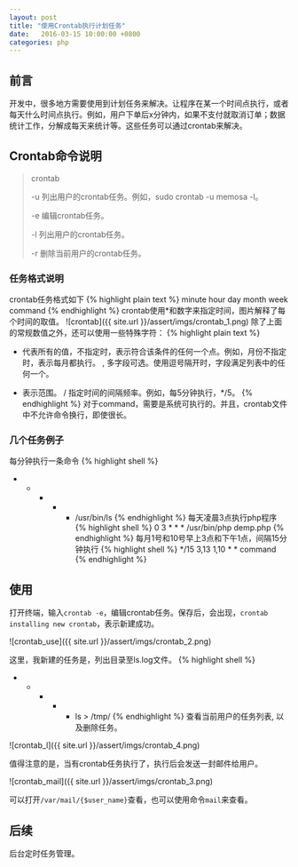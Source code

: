 ```yaml
---
layout: post
title: "使用Crontab执行计划任务"
date:   2016-03-15 10:00:00 +0800
categories: php
---
```

## 前言
开发中，很多地方需要使用到计划任务来解决。让程序在某一个时间点执行，或者每天什么时间点执行。例如，用户下单后x分钟内，如果不支付就取消订单；数据统计工作，分解成每天来统计等。这些任务可以通过crontab来解决。

## Crontab命令说明
> crontab
>
> -u 列出用户的crontab任务。例如，sudo crontab -u memosa -l。
>
> -e 编辑crontab任务。
>
> -l 列出用户的crontab任务。
>
> -r 删除当前用户的crontab任务。

### 任务格式说明
crontab任务格式如下
{% highlight plain text %}
minute   hour   day   month   week   command
{% endhighlight %}
crontab使用*和数字来指定时间，图片解释了每个时间的取值。
![crontab]({{ site.url }}/assert/imgs/crontab_1.png)
除了上面的常规数值之外，还可以使用一些特殊字符：
{% highlight plain text %}
*  代表所有的值，不指定时，表示符合该条件的任何一个点。例如，月份不指定时，表示每月都执行。
,  多字段可选。使用逗号隔开时，字段满足列表中的任何一个。
-  表示范围。
/  指定时间的间隔频率。例如，每5分钟执行，*/5。
{% endhighlight %}
对于command，需要是系统可执行的。并且，crontab文件中不允许命令换行，即使很长。

### 几个任务例子
每分钟执行一条命令
{% highlight shell %}
* * * * * /usr/bin/ls
{% endhighlight %}
每天凌晨3点执行php程序
{% highlight shell %}
0 3 * * * /usr/bin/php demp.php
{% endhighlight %}
每月1号和10号早上3点和下午1点，间隔15分钟执行
{% highlight shell %}
*/15 3,13 1,10 * * command
{% endhighlight %}

## 使用
打开终端，输入`crontab -e`，编辑crontab任务。保存后，会出现，`crontab installing new crontab`，表示新建成功。

![crontab_use]({{ site.url }}/assert/imgs/crontab_2.png)

这里，我新建的任务是，列出目录至ls.log文件。
{% highlight shell %}
* * * * * ls > /tmp/
{% endhighlight %}
查看当前用户的任务列表, 以及删除任务。

![crontab_l]({{ site.url }}/assert/imgs/crontab_4.png)

值得注意的是，当有crontab任务执行了，执行后会发送一封邮件给用户。

![crontab_mail]({{ site.url }}/assert/imgs/crontab_3.png)

可以打开`/var/mail/{$user_name}`查看，也可以使用命令`mail`来查看。

## 后续
后台定时任务管理。
